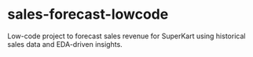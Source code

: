 # sales-forecast-lowcode
Low-code project to forecast sales revenue for SuperKart using historical sales data and EDA-driven insights.
